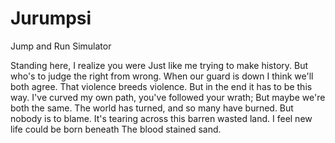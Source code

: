 # Jurumpsi

Jump and Run Simulator 

Standing here, I realize you were
Just like me trying to make history.
But who's to judge the right from wrong.
When our guard is down I think we'll both agree.
That violence breeds violence.
But in the end it has to be this way.
I've curved my own path, you've followed your wrath;
But maybe we're both the same.
The world has turned, and so many have burned.
But nobody is to blame.
It's tearing across this barren wasted land.
I feel new life could be born beneath
The blood stained sand.
